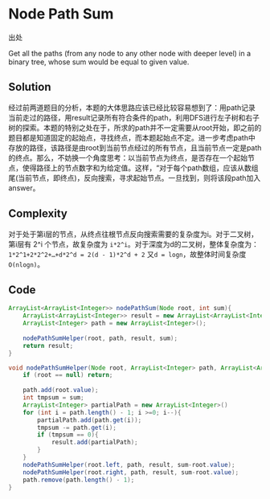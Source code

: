 # Node Path Sum

出处

Get all the paths (from any node to any other node with deeper level) in a binary tree, whose sum would be equal to given value.

## Solution

经过前两道题目的分析，本题的大体思路应该已经比较容易想到了：用path记录当前走过的路径，用result记录所有符合条件的path，利用DFS进行左子树和右子树的探索。本题的特别之处在于，所求的path并不一定需要从root开始，即之前的题目都是知道固定的起始点，寻找终点，而本题起始点不定。进一步考虑path中存放的路径，该路径是由root到当前节点经过的所有节点，且当前节点一定是path的终点。那么，不妨换一个角度思考：以当前节点为终点，是否存在一个起始节点，使得路径上的节点数字和为给定值。这样，“对于每个path数组，应该从数组尾(当前节点，即终点)，反向搜索，寻求起始节点。一旦找到，则将该段path加入answer。

## Complexity

对于处于第i层的节点，从终点往根节点反向搜索需要的复杂度为i。对于二叉树，第i层有 2^i 个节点，故复杂度为 `i*2^i`。对于深度为d的二叉树，整体复杂度为：
`1*2^1+2*2^2+…+d*2^d = 2(d - 1)*2^d + 2`
又`d = logn`，故整体时间复杂度`O(nlogn)`。

## Code

```java
ArrayList<ArrayList<Integer>> nodePathSum(Node root, int sum){
	ArrayList<ArrayList<Integer>> result = new ArrayList<ArrayList<Integer>>();
	ArrayList<Integer> path = new ArrayList<Integer>();
	
	nodePathSumHelper(root, path, result, sum);
	return result;
}

void nodePathSumHelper(Node root, ArrayList<Integer> path, ArrayList<ArrayList<Integer>> result, int sum){
	if (root == null) return;
	
	path.add(root.value);
	int tmpsum = sum;
	ArrayList<Integer> partialPath = new ArrayList<Integer>()
	for (int i = path.length() - 1; i >=0; i--){
		partialPath.add(path.get(i));
		tmpsum -= path.get(i);
		if (tmpsum == 0){
			result.add(partialPath);
		}
	}
	nodePathSumHelper(root.left, path, result, sum-root.value);
	nodePathSumHelper(root.right, path, result, sum-root.value);
	path.remove(path.length() - 1);
}

```

